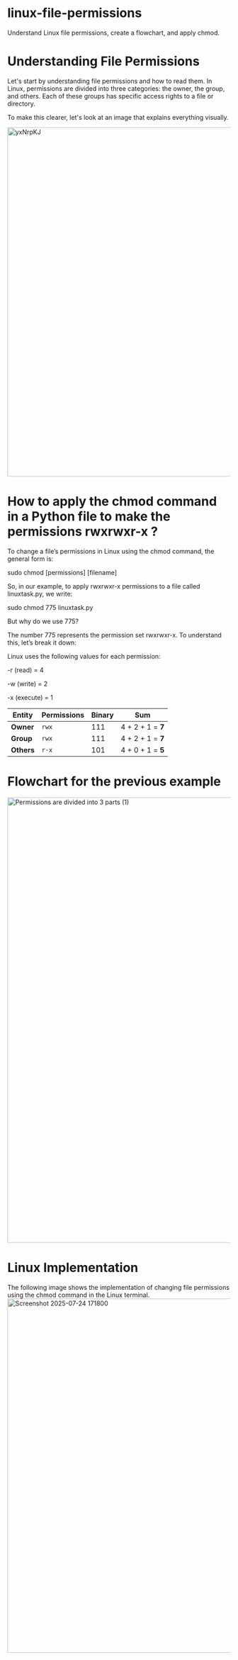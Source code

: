 # linux-file-permissions
Understand Linux file permissions, create a flowchart, and apply chmod.

# Understanding File Permissions

Let's start by understanding file permissions and how to read them. In Linux, permissions are divided into three categories: the owner, the group, and others. Each of these groups has specific access rights to a file or directory.

To make this clearer, let's look at an image that explains everything visually.

<img width="1400" height="788" alt="yxNrpKJ" src="https://github.com/user-attachments/assets/a06d5820-4dc9-48d3-9522-7f174ee09da7" />


# How to apply the chmod command in a Python file to make the permissions rwxrwxr-x ?

To change a file’s permissions in Linux using the chmod command, the general form is:

sudo chmod [permissions] [filename]

So, in our example, to apply rwxrwxr-x permissions to a file called linuxtask.py, we write:

sudo chmod 775 linuxtask.py

But why do we use 775?

The number 775 represents the permission set rwxrwxr-x. To understand this, let’s break it down:

Linux uses the following values for each permission:

-r (read) = 4

-w (write) = 2

-x (execute) = 1

| Entity     | Permissions | Binary | Sum               |
| ---------- | ----------- | ------ | ----------------- |
| **Owner**  | `rwx`       | 111    | 4 + 2 + 1 = **7** |
| **Group**  | `rwx`       | 111    | 4 + 2 + 1 = **7** |
| **Others** | `r-x`       | 101    | 4 + 0 + 1 = **5** |

# Flowchart for the previous example


<img width="771" height="1005" alt="Permissions are divided into 3 parts (1)" src="https://github.com/user-attachments/assets/def8c8d9-309f-4dab-9b7a-a3ecc14179b8" />


# Linux Implementation
The following image shows the implementation of changing file permissions using the chmod command in the Linux terminal.
<img width="1278" height="799" alt="Screenshot 2025-07-24 171800" src="https://github.com/user-attachments/assets/250caec3-8572-420e-84fb-5b15843aff36" />

